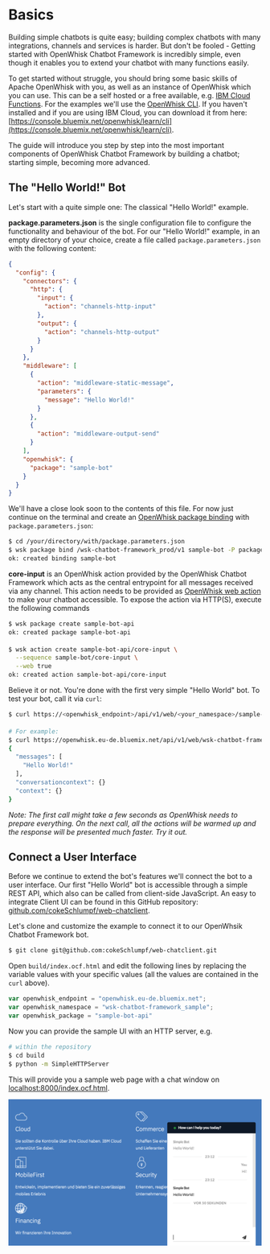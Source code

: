 # Basics

Building simple chatbots is quite easy; building complex chatbots with many integrations, channels and services is harder. But don't be fooled - Getting started with OpenWhisk Chatbot Framework is incredibly simple, even though it enables you to extend your chatbot with many functions easily. 

To get started without struggle, you should bring some basic skills of Apache OpenWhisk with you, as well as an instance of OpenWhisk which you can use. This can be a self hosted or a free available, e.g. [IBM Cloud Functions](https://console.bluemix.net/openwhisk). For the examples we'll use the [OpenWhisk CLI](https://github.com/apache/incubator-openwhisk-cli). If you haven't installed and if you are using IBM Cloud, you can download it from here: [https://console.bluemix.net/openwhisk/learn/cli](https://console.bluemix.net/openwhisk/learn/cli).

The guide will introduce you step by step into the most important components of OpenWhisk Chatbot Framework by building a chatbot; starting simple, becoming more advanced.

## The "Hello World!" Bot

Let's start with a quite simple one: The classical "Hello World!" example.

**package.parameters.json** is the single configuration file to configure the functionality and behaviour of the bot. For our "Hello World!" example, in an empty directory of your choice, create a file called `package.parameters.json` with the following content:

```json
{
  "config": {
    "connectors": {
      "http": {
        "input": {
          "action": "channels-http-input"
        },
        "output": {
          "action": "channels-http-output"
        }
      }
    },
    "middleware": [
      { 
        "action": "middleware-static-message",
        "parameters": {
          "message": "Hello World!"
        }
      },
      {
        "action": "middleware-output-send"
      }
    ],
    "openwhisk": {
      "package": "sample-bot"
    }
  }
}
```

We'll have a close look soon to the contents of this file. For now just continue on the terminal and create an [OpenWhisk package binding](https://github.com/apache/incubator-openwhisk/blob/master/docs/packages.md#creating-and-using-package-bindings) with `package.parameters.json`:

```bash
$ cd /your/directory/with/package.parameters.json
$ wsk package bind /wsk-chatbot-framework_prod/v1 sample-bot -P package.parameters.json
ok: created binding sample-bot
```

**core-input** is an OpenWhisk action provided by the OpenWhisk Chatbot Framework which acts as the central entrypoint for all messages received via any channel. This action needs to be provided as [OpenWhisk web action](https://console.bluemix.net/docs/openwhisk/openwhisk_webactions.html) to make your chatbot accessible. To expose the action via HTTP(S), execute the following commands

```bash
$ wsk package create sample-bot-api
ok: created package sample-bot-api

$ wsk action create sample-bot-api/core-input \
  --sequence sample-bot/core-input \
  --web true
ok: created action sample-bot-api/core-input
```

Believe it or not. You're done with the first very simple "Hello World" bot. To test your bot, call it via `curl`:

```bash 
$ curl https://<openwhisk_endpoint>/api/v1/web/<your_namespace>/sample-bot-api/core-input?message=Hello

# For example:
$ curl https://openwhisk.eu-de.bluemix.net/api/v1/web/wsk-chatbot-framework_sample/sample-bot-api/core-input?message=Hello
{
  "messages": [
    "Hello World!"
  ],
  "conversationcontext": {}
  "context": {}
}
```

*Note: The first call might take a few seconds as OpenWhisk needs to prepare everything. On the next call, all the actions will be warmed up and the response will be presented much faster. Try it out.*

## Connect a User Interface

Before we continue to extend the bot's features we'll connect the bot to a user interface. Our first "Hello World" bot is accessible through a simple REST API, which also can be called from client-side JavaScript. An easy to integrate Client UI can be found in this GitHub repository: [github.com/cokeSchlumpf/web-chatclient](https://github.com/cokeSchlumpf/web-chatclient).

Let's clone and customize the example to connect it to our OpenWhsik Chatbot Framework bot.

```bash
$ git clone git@github.com:cokeSchlumpf/web-chatclient.git
```

Open `build/index.ocf.html` and edit the following lines by replacing the variable values with your specific values (all the values are contained in the `curl` above).

```javascript
var openwhisk_endpoint = "openwhisk.eu-de.bluemix.net";
var openwhisk_namespace = "wsk-chatbot-framework_sample";
var openwhisk_package = "sample-bot-api"
```

Now you can provide the sample UI with an HTTP server, e.g.

```bash
# within the repository
$ cd build
$ python -m SimpleHTTPServer
```

This will provide you a sample web page with a chat window on [localhost:8000/index.ocf.html](http://localhost:8000/index.ocf.html).

![A simple Chat Window connected to OpenWhisk Chatbot Framework](./chat-window.png)
